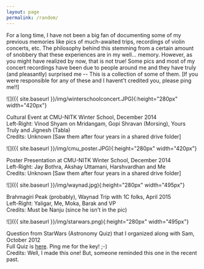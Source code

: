 ```yaml
---
layout: page
permalink: /random/
---
```

For a long time, I have not been a big fan of documenting some of my previous memories like pics of much-awaited trips, recordings of violin concerts, etc. The philosophy behind this stemming from a certain amount of snobbery that these experiences are in my well... memory. However, as you might have realized by now, that is not true! Some pics and most of my concert recordings have been due to people around me and they have truly (and pleasantly) surprised me -- This is a collection of some of them. [If you were responsible for any of these and I havent't credited you, please ping me!!] 

![]({{ site.baseurl }}/img/winterschoolconcert.JPG){:height="280px" width="420px"}

Cultural Event at CMU-NITK Winter School, December 2014 <br>
Left-Right: Vinod Shyam on Mridangam, Gopi Shravan (Morsing), Yours Truly and Jignesh (Tabla) <br>
Credits: Unknown [Saw them after four years in a shared drive folder]

![]({{ site.baseurl }}/img/cmu_poster.JPG){:height="280px" width="420px"}

Poster Presentation at CMU-NITK Winter School, December 2014 <br>
Left-Right: Jay Bothra, Akshay Uttamani, Harshvardhan and Me <br>
Credits: Unknown [Saw them after four years in a shared drive folder]

![]({{ site.baseurl }}/img/waynad.jpg){:height="280px" width="495px"}

Brahmagiri Peak (probably), Waynad Trip with 1C folks, April 2015 <br>
Left-Right: Yaligar, Me, Moka, Barak and VP <br>
Credits: Must be Nanju (since he isn't in the pic)

![]({{ site.baseurl }}/img/starwars.png){:height="280px" width="495px"}

Question from StarWars (Astronomy Quiz) that I organized along with Sam, October 2012 <br>
Full Quiz is [here](https://drive.google.com/file/d/0BzRYn4ZlmuFoMm5weDdVUWh5a0F6SW11Y01qSktZNHBldktZ/view?usp=sharing). Ping me for the key! ;-) <br>
Credits: Well, I made this one! But, someone reminded this one in the recent past.
